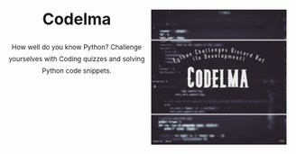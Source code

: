 <div align="center">

  <img align="right" src="./assets/in_development.png" width="240px">

  # Codelma

  <sub>How well do you know Python? Challenge yourselves with Coding quizzes and solving Python code snippets.</sub>

</div>
